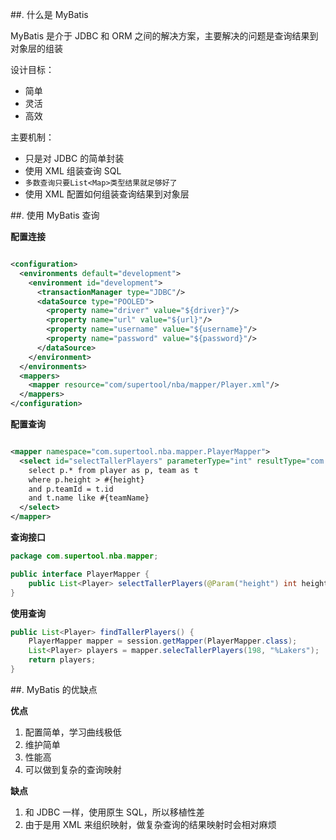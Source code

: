 ##. 什么是 MyBatis

MyBatis 是介于 JDBC 和 ORM 之间的解决方案，主要解决的问题是查询结果到对象层的组装

设计目标：

- 简单
- 灵活
- 高效

主要机制：

- 只是对 JDBC 的简单封装
- 使用 XML 组装查询 SQL
- `多数查询只要List<Map>类型结果就足够好了`
- 使用 XML 配置如何组装查询结果到对象层

##. 使用 MyBatis 查询

**配置连接**

```xml

<configuration>
  <environments default="development">
    <environment id="development">
      <transactionManager type="JDBC"/>
      <dataSource type="POOLED">
        <property name="driver" value="${driver}"/>
        <property name="url" value="${url}"/>
        <property name="username" value="${username}"/>
        <property name="password" value="${password}"/>
      </dataSource>
    </environment>
  </environments>
  <mappers>
    <mapper resource="com/supertool/nba/mapper/Player.xml"/>
  </mappers>
</configuration>

```

**配置查询**

```xml

<mapper namespace="com.supertool.nba.mapper.PlayerMapper">
  <select id="selectTallerPlayers" parameterType="int" resultType="com.supertool.nba.model.Player">
    select p.* from player as p, team as t
    where p.height > #{height}
    and p.teamId = t.id
    and t.name like #{teamName}
  </select>
</mapper>

```

**查询接口**

```java
package com.supertool.nba.mapper;

public interface PlayerMapper {
    public List<Player> selectTallerPlayers(@Param("height") int height, @Param("teamName") String teamName);
}

```

**使用查询**

```java
public List<Player> findTallerPlayers() {
    PlayerMapper mapper = session.getMapper(PlayerMapper.class);
    List<Player> players = mapper.selecTallerPlayers(198, "%Lakers");
    return players;
}

```

##. MyBatis 的优缺点

**优点**

1. 配置简单，学习曲线极低
1. 维护简单
1. 性能高
1. 可以做到复杂的查询映射

**缺点**

1. 和 JDBC 一样，使用原生 SQL，所以移植性差
2. 由于是用 XML 来组织映射，做复杂查询的结果映射时会相对麻烦
